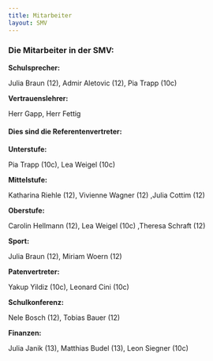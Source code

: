 ```yaml
---
title: Mitarbeiter
layout: SMV
---
```



<h3>Die Mitarbeiter in der SMV:</h3>
  <b>Schulsprecher:</b>
  <p>Julia Braun (12), Admir Aletovic (12), Pia Trapp (10c)</p>

  <b>Vertrauenslehrer:</b>
  <p>Herr Gapp, Herr Fettig</p>

  <h4>Dies sind die Referentenvertreter:</h4>

  <b>Unterstufe:</b>
  <p>Pia Trapp (10c), Lea Weigel (10c)</p>

  <b>Mittelstufe:</b>
  <p>Katharina Riehle (12), Vivienne Wagner (12) ,Julia Cottim (12)</p>

  <b>Oberstufe:</b>
  <p>Carolin Hellmann (12), Lea Weigel (10c) ,Theresa Schraft (12)</p>

  <b>Sport:</b>
  <p>Julia Braun (12), Miriam Woern (12)</p>

  <b>Patenvertreter:</b>
  <p>Yakup Yildiz (10c), Leonard Cini (10c)</p>

  <b>Schulkonferenz:</b>
  <p>Nele Bosch (12), Tobias Bauer (12)</p>

  <b>Finanzen:</b>
  <p>Julia Janik (13), Matthias Budel (13), Leon Siegner (10c)</p>
